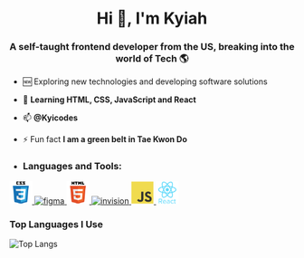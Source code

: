 <h1 align="center">Hi 👋, I'm Kyiah </h1>
<h3 align="center">A self-taught frontend developer from the US, breaking into the world of Tech 🌎</h3>

- 🆕 Exploring new technologies and developing software solutions
- 🌱  **Learning HTML, CSS, JavaScript and React**
- 📫 **@Kyicodes**
-  ⚡ Fun fact **I am a green belt in Tae Kwon Do**

-  <h3 align="left">Languages and Tools:</h3>
<p align="left"> <a href="https://www.w3schools.com/css/" target="_blank"> <img src="https://raw.githubusercontent.com/devicons/devicon/master/icons/css3/css3-original-wordmark.svg" alt="css3" width="40" height="40"/> </a> <a href="https://www.figma.com/" target="_blank"> <img src="https://www.vectorlogo.zone/logos/figma/figma-icon.svg" alt="figma" width="40" height="40"/> </a> <a href="https://www.w3.org/html/" target="_blank"> <img src="https://raw.githubusercontent.com/devicons/devicon/master/icons/html5/html5-original-wordmark.svg" alt="html5" width="40" height="40"/> </a> <a href="https://www.invisionapp.com/" target="_blank"> <img src="https://www.vectorlogo.zone/logos/invisionapp/invisionapp-icon.svg" alt="invision" width="40" height="40"/> </a> <a href="https://developer.mozilla.org/en-US/docs/Web/JavaScript" target="_blank"> <img src="https://raw.githubusercontent.com/devicons/devicon/master/icons/javascript/javascript-original.svg" alt="javascript" width="40" height="40"/> </a> <a href="https://reactjs.org/" target="_blank"> <img src="https://raw.githubusercontent.com/devicons/devicon/master/icons/react/react-original-wordmark.svg" alt="react" width="40" height="40"/> </a> </p>

 <h3 align="left">Top Languages I Use</h3>
  
  ![Top Langs](https://github-readme-stats.vercel.app/api/top-langs/?username=Kyicodes&layout=compact&show_icons=true&count_private=true&theme=react&hide_border=true&bg_color=0D1117)
  
<!---
Kyicodes/Kyicodes is a ✨ special ✨ repository because its `README.md` (this file) appears on your GitHub profile.
You can click the Preview link to take a look at your changes.
--->
